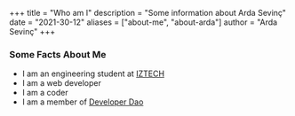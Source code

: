 +++
title = "Who am I"
description = "Some information about Arda Sevinç"
date = "2021-30-12"
aliases = ["about-me", "about-arda"]
author = "Arda Sevinç"
+++

### Some Facts About Me

- I am an engineering student at [IZTECH](https://en.iyte.edu.tr/)
- I am a web developer
- I am a coder
- I am a member of [Developer Dao](https://www.developerdao.com/)
